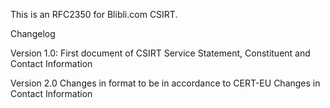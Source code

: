 This is an RFC2350 for Blibli.com CSIRT.

Changelog

Version 1.0:
First document of CSIRT Service Statement, Constituent and Contact Information

Version 2.0
Changes in format to be in accordance to CERT-EU
Changes in Contact Information
